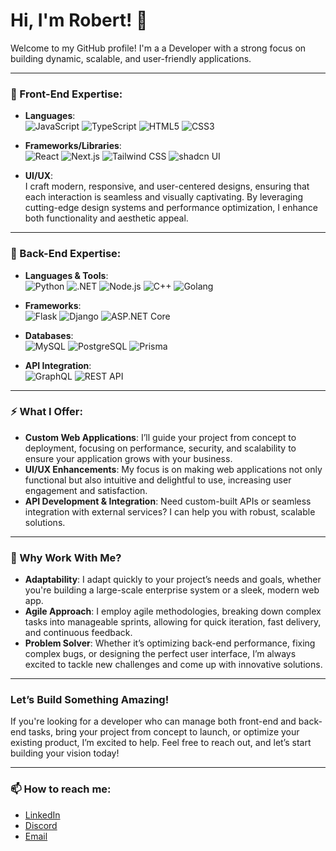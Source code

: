 # Hi, I'm Robert! 👋

Welcome to my GitHub profile! I'm a a Developer with a strong focus on building dynamic, scalable, and user-friendly applications.

---

### 🌟 Front-End Expertise:
- **Languages**:  
  ![JavaScript](https://img.shields.io/badge/-JavaScript-F7DF1E?logo=javascript&logoColor=black&style=flat-square) 
  ![TypeScript](https://img.shields.io/badge/-TypeScript-007ACC?logo=typescript&logoColor=white&style=flat-square) 
  ![HTML5](https://img.shields.io/badge/-HTML5-E34F26?logo=html5&logoColor=white&style=flat-square) 
  ![CSS3](https://img.shields.io/badge/-CSS3-1572B6?logo=css3&logoColor=white&style=flat-square)
  
- **Frameworks/Libraries**:  
  ![React](https://img.shields.io/badge/-React-61DAFB?logo=react&logoColor=black&style=flat-square) 
  ![Next.js](https://img.shields.io/badge/-Next.js-000000?logo=nextdotjs&logoColor=white&style=flat-square) 
  ![Tailwind CSS](https://img.shields.io/badge/-TailwindCSS-38B2AC?logo=tailwind-css&logoColor=white&style=flat-square) 
  ![shadcn UI](https://img.shields.io/badge/-shadcn%20UI-%23172829?logo=javascript&logoColor=white&style=flat-square)
  
- **UI/UX**:  
  I craft modern, responsive, and user-centered designs, ensuring that each interaction is seamless and visually captivating. By leveraging cutting-edge design systems and performance optimization, I enhance both functionality and aesthetic appeal.

---

### 🚀 Back-End Expertise:
- **Languages & Tools**:  
  ![Python](https://img.shields.io/badge/-Python-3776AB?logo=python&logoColor=white&style=flat-square) 
  ![.NET](https://img.shields.io/badge/-.NET-512BD4?logo=dotnet&logoColor=white&style=flat-square) 
  ![Node.js](https://img.shields.io/badge/-Node.js-339933?logo=node.js&logoColor=white&style=flat-square) 
  ![C++](https://img.shields.io/badge/-C++-00599C?logo=cplusplus&logoColor=white&style=flat-square)
  ![Golang](https://img.shields.io/badge/-Golang-00ADD8?logo=go&logoColor=white&style=flat-square)
  
- **Frameworks**:  
  ![Flask](https://img.shields.io/badge/-Flask-000000?logo=flask&logoColor=white&style=flat-square) 
  ![Django](https://img.shields.io/badge/-Django-092E20?logo=django&logoColor=white&style=flat-square) 
  ![ASP.NET Core](https://img.shields.io/badge/-ASP.NET_Core-512BD4?logo=dotnet&logoColor=white&style=flat-square)
  
- **Databases**:  
  ![MySQL](https://img.shields.io/badge/-MySQL-4479A1?logo=mysql&logoColor=white&style=flat-square) 
  ![PostgreSQL](https://img.shields.io/badge/-PostgreSQL-4169E1?logo=postgresql&logoColor=white&style=flat-square) 
  ![Prisma](https://img.shields.io/badge/-Prisma-2D3748?logo=prisma&logoColor=white&style=flat-square)
  
- **API Integration**:  
  ![GraphQL](https://img.shields.io/badge/-GraphQL-E10098?logo=graphql&logoColor=white&style=flat-square)
  ![REST API](https://img.shields.io/badge/-REST%20API-02569B?logo=api&logoColor=white&style=flat-square)

---

### ⚡ What I Offer:
- **Custom Web Applications**: I’ll guide your project from concept to deployment, focusing on performance, security, and scalability to ensure your application grows with your business.
- **UI/UX Enhancements**: My focus is on making web applications not only functional but also intuitive and delightful to use, increasing user engagement and satisfaction.
- **API Development & Integration**: Need custom-built APIs or seamless integration with external services? I can help you with robust, scalable solutions.

---

### 💼 Why Work With Me?
- **Adaptability**: I adapt quickly to your project’s needs and goals, whether you're building a large-scale enterprise system or a sleek, modern web app.
- **Agile Approach**: I employ agile methodologies, breaking down complex tasks into manageable sprints, allowing for quick iteration, fast delivery, and continuous feedback.
- **Problem Solver**: Whether it’s optimizing back-end performance, fixing complex bugs, or designing the perfect user interface, I’m always excited to tackle new challenges and come up with innovative solutions.

---

### Let’s Build Something Amazing!
If you're looking for a developer who can manage both front-end and back-end tasks, bring your project from concept to launch, or optimize your existing product, I’m excited to help. Feel free to reach out, and let’s start building your vision today!

---

### 📫 How to reach me:
- [LinkedIn](https://www.linkedin.com/in/robert-docan-59a209209/)
- [Discord](https://discordapp.com/channels/@me/323848770095808513/)
- [Email](mailto:robertdluigi@gmail.com)
